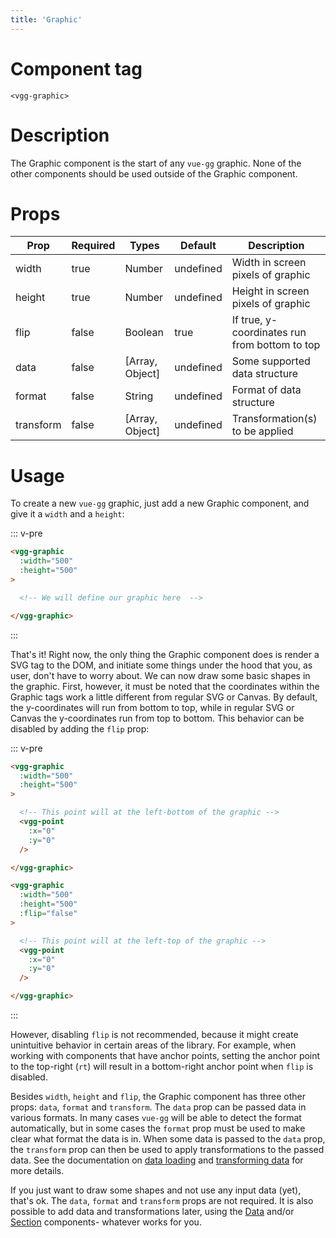 ```yaml
---
title: 'Graphic'
---
```


# Component tag

`<vgg-graphic>`

# Description

The Graphic component is the start of any `vue-gg` graphic. None of the other
components should be used outside of the Graphic component.

# Props

| Prop      | Required | Types           | Default   | Description                                   |
| --------- | -------- | --------------- | --------- | --------------------------------------------- |
| width     | true     | Number          | undefined | Width in screen pixels of graphic             |
| height    | true     | Number          | undefined | Height in screen pixels of graphic            |
| flip      | false    | Boolean         | true      | If true, y-coordinates run from bottom to top |
| data      | false    | [Array, Object] | undefined | Some supported data structure                 |
| format    | false    | String          | undefined | Format of data structure                      |
| transform | false    | [Array, Object] | undefined | Transformation(s) to be applied               |

# Usage

To create a new `vue-gg` graphic, just add a new Graphic component, and give
it a `width` and a `height`:

::: v-pre
```html
<vgg-graphic
  :width="500"
  :height="500"
>

  <!-- We will define our graphic here  -->

</vgg-graphic>
```
:::

That's it! Right now, the only thing the Graphic component does is render a SVG
tag to the DOM, and initiate some things under the hood that you, as user, don't
have to worry about. We can now draw some basic shapes in the graphic. First,
however, it must be noted that the coordinates within the Graphic tags work
a little different from regular SVG or Canvas. By default, the y-coordinates will
run from bottom to top, while in regular SVG or Canvas the y-coordinates run from
top to bottom. This behavior can be disabled by adding the `flip` prop:

::: v-pre
```html
<vgg-graphic
  :width="500"
  :height="500"
>

  <!-- This point will at the left-bottom of the graphic -->
  <vgg-point
    :x="0"
    :y="0"
  />

</vgg-graphic>

<vgg-graphic
  :width="500"
  :height="500"
  :flip="false"
>

  <!-- This point will at the left-top of the graphic -->
  <vgg-point
    :x="0"
    :y="0"
  />

</vgg-graphic>
```
:::

However, disabling `flip` is not recommended, because it might create
unintuitive behavior in certain areas of the library. For example, when working
with components that have anchor points, setting the anchor point to the top-right
(`rt`) will result in a bottom-right anchor point when `flip` is disabled.

Besides `width`, `height` and `flip`, the Graphic component has three other props:
`data`, `format` and `transform`. The `data` prop can be passed data in various
formats. In many cases `vue-gg` will be able to detect the format automatically,
but in some cases the `format` prop must be used to make clear what format the
data is in. When some data is passed to the `data` prop, the `transform` prop
can then be used to apply transformations to the passed data. See the documentation
on [data loading](../concepts/data-loading.md) and
[transforming data](../concepts/transforming-data.md) for more details.

If you just want to draw some shapes and not use any input data (yet), that's ok.
The `data`, `format` and `transform` props are not required. It is also possible
to add data and transformations later, using the [Data](./data.md) and/or
[Section](./section.md) components- whatever works for you.
